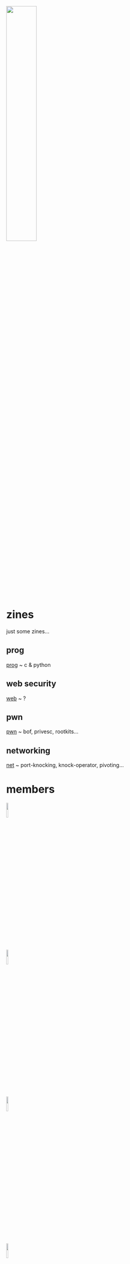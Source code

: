 <img src="https://i.imgur.com/naRFvGv.png" width="40%"></img>

# zines
just some zines...

## prog
[prog](prog/README.md) ~ c & python

## web security
[web](web/README.md) ~ ?

## pwn
[pwn](pwn/README.md) ~ bof, privesc, rootkits...

## networking
[net](net/README.md) ~ port-knocking, knock-operator, pivoting...

# members
<a href="https://github.com/martin3lli"><img src="https://avatars0.githubusercontent.com/u/44301274?s=460&u=aa24debc56cfe1a6baab4d0adfe6f727f2b81d14&v=4" width="10%"></a><br>
<a href="https://github.com/wtfflya"><img src="https://avatars0.githubusercontent.com/u/66546948?s=460&u=f4d690d944121a3d986c24f22a04fa23b863845f&v=4" width="10%"></a><br>
<a href="https://github.com/wtfflya"><img src="https://avatars1.githubusercontent.com/u/70975237?s=460&u=7c6a68966aaa0eebfb13047fa0dddc4614ca6102&v=4" width="10%"></a><br>
<a href="https://github.com/EtoYoshio"><img src="https://avatars0.githubusercontent.com/u/71338746?s=460&u=69ed3d908a8c679b8b000079e4a49372a137fe35&v=4" width="10%"></a><br>
